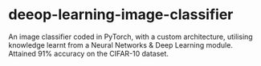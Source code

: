# deeop-learning-image-classifier
An image classifier coded in PyTorch, with a custom architecture, utilising knowledge learnt from a Neural Networks & Deep Learning module. Attained 91% accuracy on the CIFAR-10 dataset.
